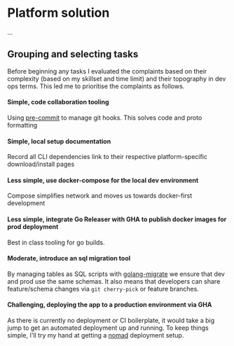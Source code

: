 # Platform solution

...

## Grouping and selecting tasks
Before beginning any tasks I evaluated the complaints based on their complexity (based on my skillset and time limit) and their topography in dev ops terms. This led me to prioritise the complaints as follows.
#### Simple, code collaboration tooling
Using [pre-commit](https://pre-commit.com/) to manage git hooks. This solves code and proto formatting

#### Simple, local setup documentation
Record all CLI dependencies link to their respective platform-specific download/install pages

#### Less simple, use docker-compose for the local dev environment
Compose simplifies network and moves us towards docker-first development

#### Less simple, integrate Go Releaser with GHA to publish docker images for prod deployment
Best in class tooling for go builds.

#### Moderate, introduce an sql migration tool
By managing tables as SQL scripts with [golang-migrate](https://github.com/golang-migrate/migrate) we ensure that dev and prod use the same schemas. It also means that developers can share feature/schema changes via `git cherry-pick` or feature branches.

#### Challenging, deploying the app to a production environment via GHA
As there is currently no deployment or CI boilerplate, it would take a big jump to get an automated deployment up and running. To keep things simple, I'll try my hand at getting a [nomad](https://developer.hashicorp.com/nomad/tutorials/get-started/gs-overview) deployment setup.
